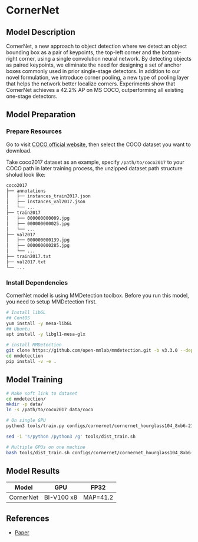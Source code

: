 # CornerNet

## Model Description

CornerNet, a new approach to object detection where we detect an object bounding box as a pair of keypoints, the
top-left corner and the bottom-right corner, using a single convolution neural network. By detecting objects as paired
keypoints, we eliminate the need for designing a set of anchor boxes commonly used in prior single-stage detectors. In
addition to our novel formulation, we introduce corner pooling, a new type of pooling layer that helps the network
better localize corners. Experiments show that CornerNet achieves a 42.2% AP on MS COCO, outperforming all existing
one-stage detectors.

## Model Preparation

### Prepare Resources

Go to visit [COCO official website](https://cocodataset.org/#download), then select the COCO dataset you want to
download.

Take coco2017 dataset as an example, specify `/path/to/coco2017` to your COCO path in later training process, the
unzipped dataset path structure sholud look like:

```bash
coco2017
├── annotations
│   ├── instances_train2017.json
│   ├── instances_val2017.json
│   └── ...
├── train2017
│   ├── 000000000009.jpg
│   ├── 000000000025.jpg
│   └── ...
├── val2017
│   ├── 000000000139.jpg
│   ├── 000000000285.jpg
│   └── ...
├── train2017.txt
├── val2017.txt
└── ...
```

### Install Dependencies

CornerNet model is using MMDetection toolbox. Before you run this model, you need to setup MMDetection first.

```bash
# Install libGL
## CentOS
yum install -y mesa-libGL
## Ubuntu
apt install -y libgl1-mesa-glx

# install MMDetection
git clone https://github.com/open-mmlab/mmdetection.git -b v3.3.0 --depth=1
cd mmdetection
pip install -v -e .
```

## Model Training

```bash
# Make soft link to dataset
cd mmdetection/
mkdir -p data/
ln -s /path/to/coco2017 data/coco

# On single GPU
python3 tools/train.py configs/cornernet/cornernet_hourglass104_8xb6-210e-mstest_coco.py

sed -i 's/python /python3 /g' tools/dist_train.sh

# Multiple GPUs on one machine
bash tools/dist_train.sh configs/cornernet/cornernet_hourglass104_8xb6-210e-mstest_coco.py 8
```

## Model Results

| Model     | GPU        | FP32     |
|-----------|------------|----------|
| CornerNet | BI-V100 x8 | MAP=41.2 |

## References

- [Paper](https://arxiv.org/abs/1808.01244)

